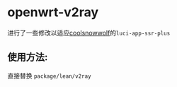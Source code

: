 # openwrt-v2ray

进行了一些修改以适应[coolsnowwolf](https://github.com/coolsnowwolf/lede)的`luci-app-ssr-plus`

## 使用方法:

直接替换 `package/lean/v2ray`
